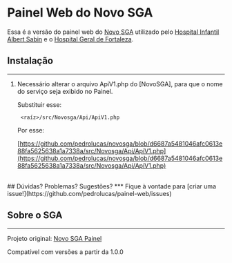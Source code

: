 Painel Web do Novo SGA
======================

Essa é a versão do painel web do [Novo SGA](http://novosga.org) utilizado pelo [Hospital Infantil Albert Sabin](http://www.hias.ce.gov.br) e o [Hospital Geral de Fortaleza](http://www.hgf.ce.gov.br).

## Instalação
***
1. Necessário alterar o arquivo ApiV1.php do [NovoSGA], para que o nome do serviço seja exibido no Painel.

	Substituir esse:

		<raíz>/src/Novosga/Api/ApiV1.php
	
	Por esse:
	
	[https://github.com/pedrolucas/novosga/blob/d6687a5481046afc0613e88fa5625638a1a7338a/src/Novosga/Api/ApiV1.php](https://github.com/pedrolucas/novosga/blob/d6687a5481046afc0613e88fa5625638a1a7338a/src/Novosga/Api/ApiV1.php)
	
<br/>	
## Dúvidas? Problemas? Sugestões?
***
Fique à vontade para [criar uma issue!](https://github.com/pedrolucas/painel-web/issues) 

## Sobre o SGA
***
Projeto original: [Novo SGA Painel](https://github.com/novosga/painel-web)

Compatível com versões a partir da 1.0.0
